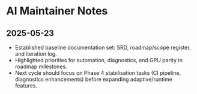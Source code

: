 # AI Maintainer Notes

## 2025-05-23
- Established baseline documentation set: SRD, roadmap/scope register, and iteration log.
- Highlighted priorities for automation, diagnostics, and GPU parity in roadmap milestones.
- Next cycle should focus on Phase 4 stabilisation tasks (CI pipeline, diagnostics enhancements) before expanding adaptive/runtime features.
